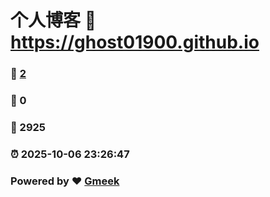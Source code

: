 # 个人博客 :link: https://ghost01900.github.io 
### :page_facing_up: [2](https://ghost01900.github.io/tag.html) 
### :speech_balloon: 0 
### :hibiscus: 2925 
### :alarm_clock: 2025-10-06 23:26:47 
### Powered by :heart: [Gmeek](https://github.com/Meekdai/Gmeek)
